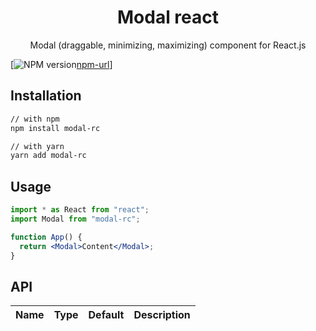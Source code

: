 <h1 align="center">Modal react</h1>

<div align="center">
Modal (draggable, minimizing, maximizing) component for React.js
</div>

[![NPM version][npm-image][npm-url]]

[npm-image]: http://img.shields.io/npm/v/modal-rc.svg?style=flat-square
[npm-url]: http://npmjs.org/package/modal-rc

## Installation

```sh
// with npm
npm install modal-rc

// with yarn
yarn add modal-rc
```

## Usage

```jsx
import * as React from "react";
import Modal from "modal-rc";

function App() {
  return <Modal>Content</Modal>;
}
```

## API

| Name                   | Type                           | Default   | Description                                                                     |
| ---------------------- | ------------------------------ | --------- | ------------------------------------------------------------------------------- |
